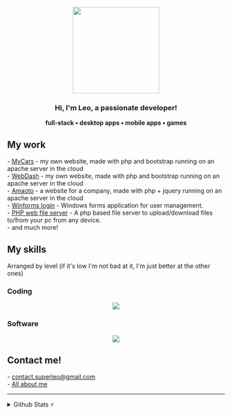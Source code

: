 <p align="center" width="300">
   <img align="center" width="200" src="https://avatars.githubusercontent.com/u/61910530?v=4" />
   <h3 align="center">Hi, I'm Leo, a passionate developer!</h3>
</p>
<p align="center"><strong>full-stack • desktop apps • mobile apps • games</strong><br /></p>
<h2>My work</h2>
<!-- - <a href="http://ultragames.sytes.net">Ultragames</a> - my own website, made with php runnig on my homelab with nginx
<br> -->
- <a href="http://mygtacars.atwebpages.com">MyCars</a> - my own website, made with php and bootstrap running on an apache server in the cloud
<br>
- <a href="http://custosite.atwebpages.com">WebDash</a> - my own website, made with php and bootstrap running on an apache server in the cloud
<br>
- <a href="http://amaoto.ml">Amaoto</a> - a website for a company, made with php + jquery running on an apache server in the cloud
<br>
- <a href="https://github.com/SuperLeo23/winforms-login">Winforms login</a> - Windows forms application for user management.
<br>
- <a href="https://github.com/SuperLeo23/file-server">PHP web file server</a> - A php based file server to upload/download files to/from your pc from any device.
<br>
- and much more!
<h2>My skills</h2>
<p>Arranged by level (if it's low I'm not bad at it, I'm just better at the other ones)</p>
<h3>Coding</h3>
<p align="center">
<img src="https://skillicons.dev/icons?i=html,css,js,py,php,java,dotnet,arduino,nodejs,discord,bash&perline=11" />
</p>
<h3>Software</h3>
<p align="center">
<img src="https://skillicons.dev/icons?i=linux,vscode,ps,wordpress,vim,stackoverflow,idea,github,blender,mongodb,pr&perline=11" />
</p>
<h2>Contact me!</h3>
- <a href="mailto:contact.superleo@gmail.com">contact.superleo@gmail.com</a>
<br>
- <a href="https://beacons.ai/superleo">All about me</a>
<hr>
<details>
  <summary>Github Stats ⚡</summary>
  
  <a href="#">![Github stats](https://github-readme-stats.vercel.app/api?username=SuperLeo23&theme=blueberry&count_private=true&hide_border=true&line_height=20)</a>
  <a href="#">![Top Langs](https://github-readme-stats.vercel.app/api/top-langs/?username=SuperLeo23&layout=compact&theme=blueberry&count_private=true&hide_border=true)</a>
</details>
